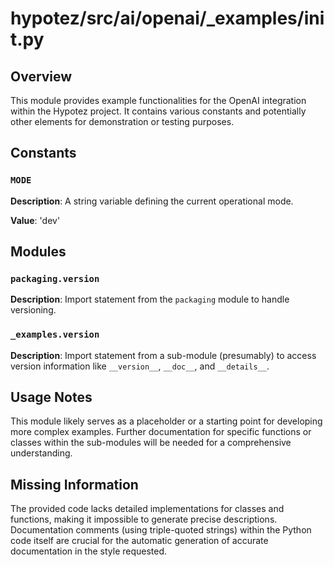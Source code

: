 # hypotez/src/ai/openai/_examples/__init__.py

## Overview

This module provides example functionalities for the OpenAI integration within the Hypotez project. It contains various constants and potentially other elements for demonstration or testing purposes.


## Constants

### `MODE`

**Description**:  A string variable defining the current operational mode.

**Value**:  'dev'


## Modules

### `packaging.version`

**Description**:  Import statement from the `packaging` module to handle versioning.

### `_examples.version`

**Description**: Import statement from a sub-module (presumably) to access version information like `__version__`, `__doc__`, and `__details__`.


## Usage Notes

This module likely serves as a placeholder or a starting point for developing more complex examples.  Further documentation for specific functions or classes within the sub-modules will be needed for a comprehensive understanding.


## Missing Information

The provided code lacks detailed implementations for classes and functions, making it impossible to generate precise descriptions.  Documentation comments (using triple-quoted strings) within the Python code itself are crucial for the automatic generation of accurate documentation in the style requested.